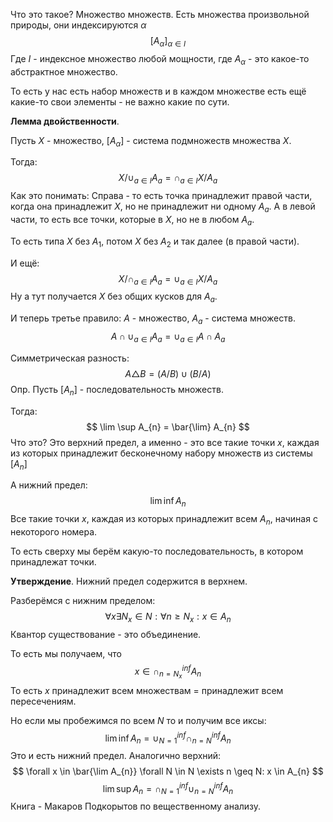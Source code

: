 Что это такое? Множество множеств.
Есть множества произвольной природы, они индексируются $\alpha$
$$
[A_{\alpha}]_{\alpha \in I}
$$
Где $I$ - индексное множество любой мощности, где $A_\alpha$ - это какое-то абстрактное множество.

То есть у нас есть набор множеств и в каждом множестве есть ещё какие-то свои элементы - не важно какие по сути.

**Лемма двойственности**.

Пусть $X$ - множество, $[A_{\alpha}]$ - система подмножеств множества $X$.

Тогда:
$$
X / \cup_{a \in I} A_{a} = \cap_{a \in I} X / A_{a}
$$
Как это понимать:
Справа - то есть точка принадлежит правой части, когда она принадлежит $X$, но не принадлежит ни одному $A_{a}$. А в левой части, то есть все точки, которые в $X$, но не в любом $A_{a}$.

То есть типа $X$ без $A_{1}$, потом $X$ без $A_{2}$ и так далее (в правой части).

И ещё:
$$
X / \cap_{a\in I}A_{a} = \cup_{a \in I }X / A_{a}
$$
Ну а тут получается $X$ без общих кусков для $A_{a}$.

И теперь третье правило:
$A$ - множество, $A_{a}$ - система множеств.
$$
A \cap \cup_{a \in I}A_{a} = \cup_{a\in I }A \cap A_{a}
$$

Симметрическая разность:
$$
A \triangle B = (A / B) \cup (B / A)
$$
Опр. Пусть $[A_{n}]$ - последовательность множеств.

Тогда:
$$
\lim \sup A_{n} = \bar{\lim} A_{n}
$$
Что это? Это верхний предел, а именно - это все такие точки $x$, каждая из которых принадлежит бесконечному набору множеств из системы $[A_{n}]$

А нижний предел:
$$
\lim \inf A_{n}
$$
Все такие точки $x$, каждая из которых принадлежит всем $A_{n}$, начиная с некоторого номера.

То есть сверху мы берём какую-то последовательность, в котором принадлежат точки.

**Утверждение**. Нижний предел содержится в верхнем.

Разберёмся с нижним пределом:
$$
\forall x \exists N_{x} \in N: \forall n \geq N_{x}: x \in A_{n}
$$
Квантор существование - это объединение.

То есть мы получаем, что
$$
x \in \cap_{n=N_{x}}^{inf} A_{n}  
$$
То есть $x$ принадлежит всем множествам = принадлежит всем пересечениям.

Но если мы пробежимся по всем $N$ то и получим все иксы:
$$
\lim \inf A_{n} = \cup_{N=1}^{inf} \cap_{n=N}^{inf} A_{n}
$$
Это и есть нижний предел.
Аналогично верхний:
$$
\forall x \in \bar{\lim A_{n}} \forall N \in N \exists n \geq N: x \in A_{n}
$$
$$
\lim \sup A_{n} = \cap_{N=1}^{inf} \cup_{n=N}^{inf} A_{n}
$$
Книга - Макаров Подкорытов по вещественному анализу.



